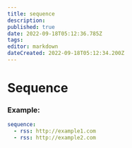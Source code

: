 ```yaml
---
title: sequence
description: 
published: true
date: 2022-09-18T05:12:36.785Z
tags: 
editor: markdown
dateCreated: 2022-09-18T05:12:34.200Z
---
```


# Sequence

### Example:

```yaml
sequence:
  - rss: http://example1.com
  - rss: http://example2.com
```
